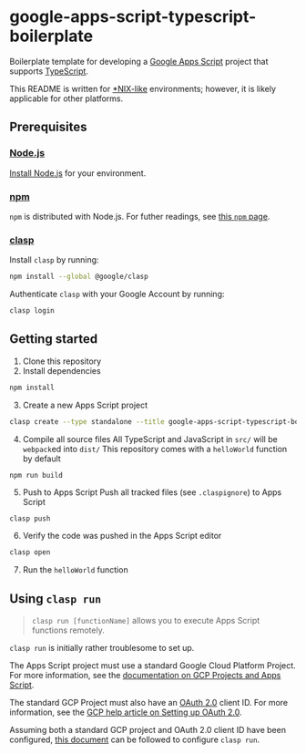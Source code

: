 # google-apps-script-typescript-boilerplate

Boilerplate template for developing a [Google Apps Script](https://script.google.com/) project that supports [TypeScript](https://www.typescriptlang.org/).

This README is written for [*NIX-like](https://en.wikipedia.org/wiki/Unix) environments; however, it is likely applicable for other platforms.

## Prerequisites

### [Node.js](https://nodejs.org/)

[Install Node.js](https://nodejs.org/en/download/) for your environment.

### [npm](https://www.npmjs.com/)

`npm` is distributed with Node.js. For futher readings, see [this `npm` page](https://www.npmjs.com/get-npm).
### [clasp](https://github.com/google/clasp)

Install `clasp` by running: 
``` sh
npm install --global @google/clasp
```

Authenticate `clasp` with your Google Account by running:
``` sh
clasp login
```

## Getting started

1. Clone this repository
2. Install dependencies
``` sh
npm install
```
3. Create a new Apps Script project
``` sh
clasp create --type standalone --title google-apps-script-typescript-boilerplate
```
4. Compile all source files
All TypeScript and JavaScript in `src/` will be `webpack`ed into `dist/`
This repository comes with a `helloWorld` function by default
``` sh
npm run build
```
5. Push to Apps Script
Push all tracked files (see `.claspignore`) to Apps Script
``` 
clasp push
```
6. Verify the code was pushed in the Apps Script editor
``` sh
clasp open
```
7. Run the `helloWorld` function

## Using `clasp run`

> `clasp run [functionName]` allows you to execute Apps Script functions remotely.

`clasp run` is initially rather troublesome to set up.

The Apps Script project must use a standard Google Cloud Platform Project. For more information, see the [documentation on GCP Projects and Apps Script](https://developers.google.com/apps-script/guides/cloud-platform-projects).

The standard GCP Project must also have an [OAuth 2.0](https://oauth.net/2/) client ID. For more information, see the [GCP help article on Setting up OAuth 2.0](https://support.google.com/cloud/answer/6158849).

Assuming both a standard GCP project and OAuth 2.0 client ID have been configured, [this document](https://github.com/google/clasp/blob/master/docs/run.md) can be followed to configure `clasp run`.
